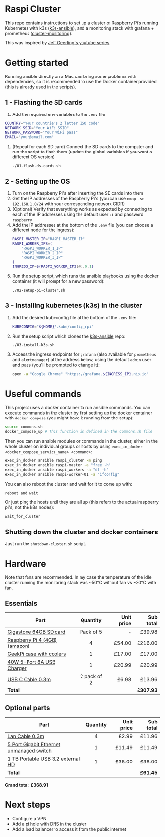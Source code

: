 # Raspi Cluster

This repo contains instructions to set up a cluster of Raspberry Pi's running Kubernetes with k3s ([k3s-ansible]),
and a monitoring stack with grafana + prometheus ([cluster-monitoring]).

This was inspired by [Jeff Geerling's youtube series].

# Getting started

Running ansible directly on a Mac can bring some problems with dependencies, so it is recommended to use the Docker container provided (this is already used in the scripts).

## 1 - Flashing the SD cards
1. Add the required env variables to the `.env` file
```sh
COUNTRY="Your countrie's 2 letter ISO code"
NETWORK_SSID="Your WiFi SSID"
NETWORK_PASSWORD="Your WiFi pass"
EMAIL="your@email.com"
```
1. (Repeat for each SD card) Connect the SD cards to the computer and run the script to flash them (update the global variables if you want a different OS version):
    ```sh
    ./01-flash-ds-cards.sh
    ```

## 2 - Setting up the OS
1. Turn on the Raspberry Pi's after inserting the SD cards into them
1. Get the IP addresses of the Raspberry Pi's (you can use `nmap -sn 192.168.1.0/24` with your corresponding network CIDR)
1. (Optional) Verify that everything works as expected by connecting to each of the IP addresses using the default user `pi` and password `raspberry`
1. Add the IP addresses at the bottom of the `.env` file (you can choose a different node for the ingress):
    ```sh
    RASPI_MASTER_IP="RASPI_MASTER_IP"
    RASPI_WORKER_IPS=(
        "RASPI_WORKER_1_IP"
        "RASPI_WORKER_2_IP"
        "RASPI_WORKER_3_IP"
    )
    INGRESS_IP=${RASPI_WORKER_IPS[@]:0:1}
    ```
1. Run the setup script, which runs the ansible playbooks using the docker container (it will prompt for a new password):
    ```sh
    ./02-setup-pi-cluster.sh
    ```

## 3 - Installing kubernetes (k3s) in the cluster
1. Add the desired kubeconfig file at the bottom of the `.env` file:
    ```sh
    KUBECONFIG="${HOME}/.kube/config_rpi"
    ```
1. Run the setup script which clones the [k3s-ansible] repo:
    ```sh
    ./03-install-k3s.sh
    ```
1. Access the ingress endpoints for `grafana` (also available for `prometheus` and `alertmanager`) at the address below, using the default `admin` user and pass (you'll be prompted to change it):
    ```sh
    open -a "Google Chrome" "https://grafana.${INGRESS_IP}.nip.io"
    ```

# Useful commands
This project uses a docker container to run ansible commands. You can execute commands in the cluster by first setting up the docker container with `docker compose` (you might have it running from the setup):
```sh
source commons.sh
docker_compose_up # This function is defined in the commons.sh file
```

Then you can run ansible modules or commands in the cluster, either in the whole cluster on individual groups or hosts by using `exec_in_docker <docker_compose_service_name> <command>`:
```sh
exec_in_docker ansible raspi_cluster -m ping
exec_in_docker ansible raspi-master -a "free -h"
exec_in_docker ansible raspi_workers -a "df -h"
exec_in_docker ansible raspi-worker-01 -a "ifconfig"
```

You can also reboot the cluster and wait for it to come up with:
```sh
reboot_and_wait
```

Or just ping the hosts until they are all up (this refers to the actual raspberry pi's, not the k8s nodes):
```sh
wait_for_cluster
```

## Shutting down the cluster and docker containers
Just run the `shutdown-cluster.sh` script.

# Hardware

Note that fans are recommended. In my case the temperature of the idle cluster running the monitoring stack was ~50°C without fan vs ~30°C with fan.

## Essentials
| Part | Quantity | Unit price | Sub total |
|------|:-------:|-----------:|----------:|
|[Gigastone 64GB SD card](https://www.amazon.co.uk/gp/product/B07P18ZSCM/ref=ppx_yo_dt_b_asin_title_o00_s00?ie=UTF8&psc=1) | Pack of 5 | - | £39.98 |
|[Raspberry Pi 4 (4GB)](https://thepihut.com/products/raspberry-pi-4-model-b?variant=20064052740158) ([amazon](https://www.amazon.co.uk/gp/product/B07TC2BK1X/ref=ppx_yo_dt_b_asin_title_o00_s00?ie=UTF8&psc=1)) | 4 | £54.00 | £216.00
|[GeekPi case with coolers](https://www.amazon.co.uk/gp/product/B07MW24S61/ref=ppx_yo_dt_b_asin_title_o00_s00?ie=UTF8&psc=1) | 1 | £17.00 | £17.00 |
| [40W 5-Port 8A USB Charger](https://www.amazon.co.uk/gp/product/B0101VYYRM/ref=ppx_od_dt_b_asin_title_s00?ie=UTF8&psc=1) | 1|£20.99 | £20.99|
| [USB C Cable 0.3m](https://www.amazon.co.uk/gp/product/B07X31LJZG/ref=ppx_yo_dt_b_asin_title_o01_s00?ie=UTF8&th=1) | 2 pack of 2 | £6.98 | £13.96|
|**Total** | | | **£307.93** |

## Optional parts
| Part | Quantity | Unit price | Sub total |
|------|:-------:|-----------:|----------:|
|[Lan Cable 0.3m](https://www.amazon.co.uk/gp/product/B00H7CPYIM/ref=ppx_yo_dt_b_asin_title_o01_s01?ie=UTF8&psc=1)| 4|£2.99 | £11.96|
|[5 Port Gigabit Ethernet unmanaged switch](https://www.amazon.co.uk/gp/product/B00AYRZYG4/ref=ppx_yo_dt_b_asin_title_o01_s02?ie=UTF8&th=1) | 1 | £11.49 |£11.49|
|[1 TB Portable USB 3.2 external HD](https://www.amazon.co.uk/gp/product/B07997KKSK/ref=ppx_yo_dt_b_asin_title_o01_s01?ie=UTF8&th=1) | 1 | £38.00 | £38.00 |
|**Total** | | | **£61.45** |

**Grand total: £368.91**

# Next steps
- Configure a VPN
- Add a pi hole with DNS in the cluster
- Add a load balancer to access it from the public internet


<!--References-->

[Jeff Geerling's youtube series]: https://www.youtube.com/playlist?list=PL2_OBreMn7Frk57NLmLheAaSSpJLLL90G
[k3s-ansible]: https://github.com/k3s-io/k3s-ansible
[cluster-monitoring]: https://github.com/carlosedp/cluster-monitoring
